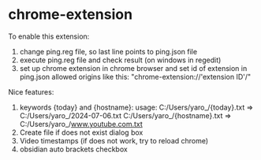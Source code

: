 # chrome-extension

To enable this extension:
1. change ping.reg file, so last line points to ping.json file
2. execute ping.reg file and check result (on windows in regedit)
3. set up chrome extension in chrome browser and set id of extension in ping.json allowed origins 
like this: "chrome-extension://'extension ID'/"

Nice features:
1. keywords {today} and {hostname}:
usage:
C:/Users/yaro_/{today}.txt => C:/Users/yaro_/2024-07-06.txt
C:/Users/yaro_/{hostname}.txt => C:/Users/yaro_/www.youtube.com.txt
2. Create file if does not exist dialog box
3. Video timestamps (if does not work, try to reload chrome)
4. obsidian auto brackets checkbox
